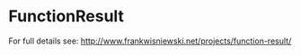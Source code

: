 FunctionResult
==============

For full details see:
http://www.frankwisniewski.net/projects/function-result/
